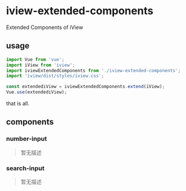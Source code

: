 # iview-extended-components
Extended Components of iView

## usage
```js
import Vue from 'vue';
import iView from 'iview';
import iviewExtendedComponents from './iview-extended-components';
import 'iview/dist/styles/iview.css';

const extendediView = iviewExtendedComponents.extend(iView);
Vue.use(extendediView);
```
that is all.

## components

### number-input
> 暂无描述

### search-input
> 暂无描述